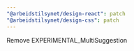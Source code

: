 ```yaml
---
"@arbeidstilsynet/design-react": patch
"@arbeidstilsynet/design-css": patch
---
```


Remove EXPERIMENTAL_MultiSuggestion
